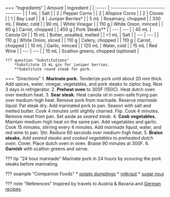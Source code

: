 === "Ingredients"
    | Amount | Ingredient                          |
    | :----- | :---------------------------------- |
    | 1 mL   | Salt                                |
    | 2      | Pepper Corns                        |
    | 2      | Allspice Corns                      |
    | 2      | Cloves                              |
    | 1      | Bay Leaf                            |
    | 4      | Juniper Berries*                    |
    | 5 mL   | Rosemary, chopped                   |
    | 330 mL | Water, cold                         |
    | 90 mL  | White Vinegar                       |
    | 110 g  | White Onion, minced                 |
    | 60 g   | Carrot, chopped                     |
    | 450 g  | Pork Steaks**                       |
    | ---    | ---                                 |
    | 45 mL  | Canola Oil                          |
    | 15 mL  | Butter, unsalted, melted            |
    | <1 mL  | Salt                                |
    | ---    | ---                                 |
    | 110 g  | White Onion, sliced                 |
    | 110 g  | Celery, chopped                     |
    | 110 g  | Carrot, chopped                     |
    | 10 mL  | Garlic, minced                      |
    | 120 mL | Water, cold                         |
    | 15 mL  | Red Wine                            |
    | ---    | ---                                 |
    | 15 mL  | Scallion greens, chopped (optional) |

    ??? question "Substitutions"
        *Substitute 15 mL gin for juniper berries.
        **Substitute round steak for pork.

=== "Directions"
    1. **Marinate pork.** Tenderize pork until about 20 mm thick. Add spices, water, vinegar, vegetables, and pork steaks to ziploc bag. Rest 3 days in refrigerator.
    2. **Preheat oven** to 300F (150C). Heat dutch oven over medium heat.
    3. **Sear steak.** Heat canola oil in oven-safe frying pan over medium-high heat. Remove pork from marinade. Reserve *marinade liquid*. Pat steak dry. Add marinated pork to pan. Season with salt and melted butter. Cook 4 minutes until slightly charred. Flip. Cook 4 minutes. Remove meat from pan. Set aside as *seared steak*.
    4. **Cook vegetables.** Maintain medium-high heat on the same pan. Add vegetables and garlic. Cook 15 minutes, stirring every 4 minutes. Add *marinade liquid*, water, and red wine to pan. Stir. Reduce 60 seconds over medium-high heat.
    5. **Braise steaks.** Add *seared steaks* and *cooked vegetables* to *preheated dutch oven*. Cover. Place dutch oven in oven. Braise 90 minutes at 300F.
    6. **Garnish** with scallion greens and serve.

??? tip "24 hour marinade"
    Marinate pork in 24 hours by scouring the pork steaks before marinating.

??? example "Companion Foods"
    * [potato dumplings](../sides/potato-dumplings.md)
    * [rotkraut](../sides/rotkraut.md)
    * [sugar roux](../sauces/sugar-roux.md)

??? note "References"
    Inspired by travels to Austria & Bavaria and [German recipes](http://www.bavariankitchen.com/meats/sauerbraten.aspx).
